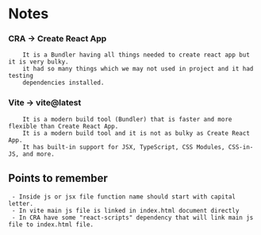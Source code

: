 # Notes



### CRA -> Create React App
        It is a Bundler having all things needed to create react app but it is very bulky.
        it had so many things which we may not used in project and it had testing 
        dependencies installed.

### Vite -> vite@latest
        It is a modern build tool (Bundler) that is faster and more flexible than Create React App.   
        It is a modern build tool and it is not as bulky as Create React App.   
        It has built-in support for JSX, TypeScript, CSS Modules, CSS-in-JS, and more.
 
## Points to remember
     - Inside js or jsx file function name should start with capital letter.
     - In vite main js file is linked in index.html document directly
     - In CRA have some "react-scripts" dependency that will link main js file to index.html file.
        
